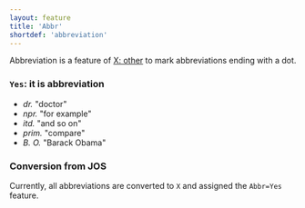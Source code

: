 ```yaml
---
layout: feature
title: 'Abbr'
shortdef: 'abbreviation'
---
```


Abbreviation is a feature of [X: other](X) to mark abbreviations ending with a dot.

### <a name="Yes">`Yes`</a>: it is abbreviation

* _dr._ "doctor"
* _npr._ "for example"
* _itd._ "and so on"
* _prim._ "compare"
* _B. O._ "Barack Obama"

### Conversion from JOS

Currently, all abbreviations are converted to `X` and assigned the `Abbr=Yes` feature.

<!-- Interlanguage links updated Čt lis 12 09:42:59 CET 2020 -->
